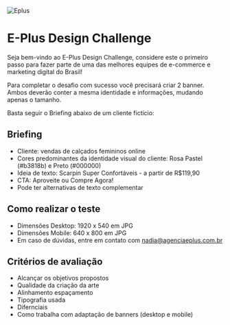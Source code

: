 ![Eplus](https://www.agenciaeplus.com.br/wp-content/themes/eplus/images/agencia-eplus-n-logo.png)

# E-Plus Design Challenge

Seja bem-vindo ao E-Plus Design Challenge, considere este o primeiro passo para fazer parte de uma das melhores equipes de e-commerce e marketing digital do Brasil!

Para completar o desafio com sucesso você precisará criar 2 banner.
Ambos deverão conter a mesma identidade e informações, mudando apenas o tamanho.

Basta seguir o Briefing abaixo de um cliente fictício:


## Briefing

- Cliente: vendas de calçados femininos online
- Cores predominantes da identidade visual do cliente: Rosa Pastel (#b3818b) e Preto (#000000)
- Ideia de texto: Scarpin Super Confortáveis - a partir de R$119,90
- CTA: Aproveite ou Compre Agora!
- Pode ter alternativas de texto complementar


## Como realizar o teste

- Dimensões Desktop: 1920 x 540 em JPG
- Dimensões Mobile: 640 x 800 em JPG
- Em caso de dúvidas, entre em contato com nadia@agenciaeplus.com.br


## Critérios de avaliação

- Alcançar os objetivos propostos
- Qualidade da criação da arte
- Alinhamento espaçamento
- Tipografia usada
- Difernciais
- Como trabalha com adaptação de banners (desktop e mobile)